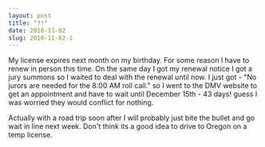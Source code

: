```yaml
---
layout: post
title: "?!"
date: 2010-11-02
slug: 2010-11-02-1
---
```


My license expires next month on my birthday.  For some reason I have to renew in person this time.  On the same day I got my renewal notice I got a jury summons so I waited to deal with the renewal until now.  I just got - &quot;No jurors are needed for the 8:00 AM roll call.&quot; so I went to the DMV website to get an appointment and have to wait until December 15th - 43 days! guess I was worried they would conflict for nothing.

Actually with a road trip soon after  I will probably just bite the bullet and go wait in line next week.  Don&apos;t think its a good idea to drive to Oregon on a temp license.  

<br />

